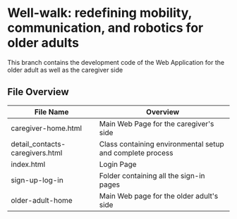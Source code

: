 # Well-walk: redefining mobility, communication, and robotics for older adults

This branch contains the development code of the Web Application for the older adult as well as the caregiver side




## File Overview

| File Name          | Overview                                                                                                                |
| ----------------------------------------------| ---------------------------------------------------------------------------------------------|
| caregiver-home.html                           | Main Web Page for the caregiver's side                                                       |
| detail_contacts-caregivers.html               | Class containing environmental setup and complete process                                    |
| index.html                                    | Login Page                                                                                   |
| sign-up-log-in                                | Folder containing all the sign-in pages                                                      |
| older-adult-home                              | Main Web page for the older adult's side                                                     |
